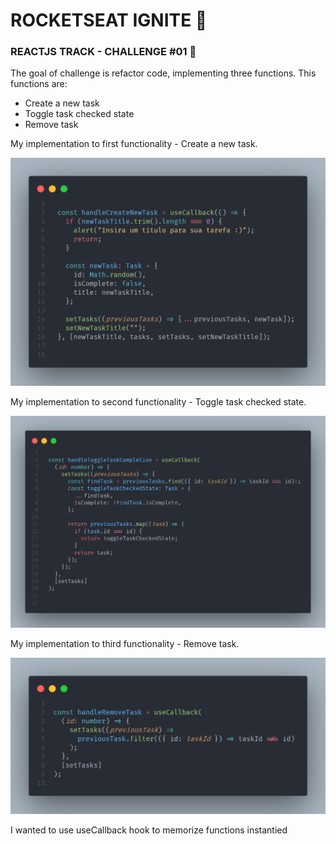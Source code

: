 # ROCKETSEAT IGNITE 🚀

### REACTJS TRACK - CHALLENGE #01 💪

The goal of challenge is refactor code, implementing three functions. This functions are:

- Create a new task
- Toggle task checked state
- Remove task

My implementation to first functionality - Create a new task.

<img src="./readmeImages/desafio-01-ignite-handleCreateNewTask.png" />

My implementation to second functionality - Toggle task checked state.

<img src="./readmeImages/desafio-01-ignite-handleToggleTaskCompletion.png" />

My implementation to third functionality - Remove task.

<img src="./readmeImages/desafio-01-ignite-removeTask.png" />

I wanted to use useCallback hook to memorize functions instantied
